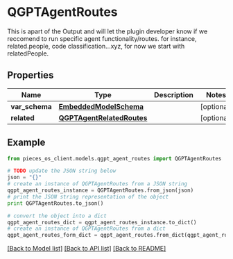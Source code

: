 # QGPTAgentRoutes

This is apart of the Output and will let the plugin developer know if we reccomend to run specific agent functionality/routes. for instance, related.people, code classification...xyz, for now we start with relatedPeople.

## Properties
Name | Type | Description | Notes
------------ | ------------- | ------------- | -------------
**var_schema** | [**EmbeddedModelSchema**](EmbeddedModelSchema.md) |  | [optional] 
**related** | [**QGPTAgentRelatedRoutes**](QGPTAgentRelatedRoutes.md) |  | [optional] 

## Example

```python
from pieces_os_client.models.qgpt_agent_routes import QGPTAgentRoutes

# TODO update the JSON string below
json = "{}"
# create an instance of QGPTAgentRoutes from a JSON string
qgpt_agent_routes_instance = QGPTAgentRoutes.from_json(json)
# print the JSON string representation of the object
print QGPTAgentRoutes.to_json()

# convert the object into a dict
qgpt_agent_routes_dict = qgpt_agent_routes_instance.to_dict()
# create an instance of QGPTAgentRoutes from a dict
qgpt_agent_routes_form_dict = qgpt_agent_routes.from_dict(qgpt_agent_routes_dict)
```
[[Back to Model list]](../README.md#documentation-for-models) [[Back to API list]](../README.md#documentation-for-api-endpoints) [[Back to README]](../README.md)


